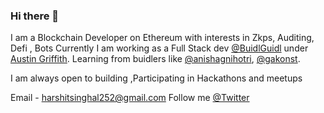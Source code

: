 ### Hi there 👋

I am a Blockchain Developer on Ethereum with interests in Zkps, Auditing, Defi , Bots
Currently I am working as a Full Stack dev [@BuidlGuidl](https://twitter.com/buidlguidl) under [Austin Griffith](https://twitter.com/austingriffith).
Learning from buidlers like [@anishagnihotri](https://github.com/Anish-Agnihotri), [@gakonst](https://github.com/gakonst).

I am always open to building  ,Participating in Hackathons and meetups

Email - harshitsinghal252@gmail.com
Follow me [@Twitter](https://twitter.com/harshit16024263)

